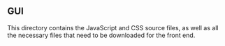 ## GUI
This directory contains the JavaScript and CSS source files, as well as all the necessary files that need to be downloaded for the front end.
